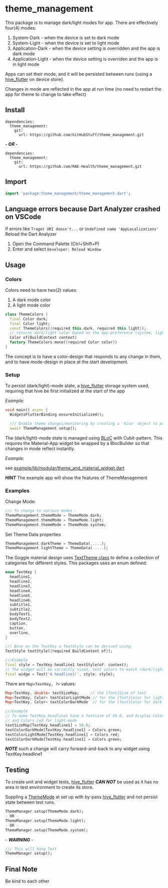 # theme_management

This package is to manage dark/light modes for app. There are effectively four(4) modes:

1) System-Dark   - when the device is set to dark mode
2) System-Light  - when the device is set to light mode
3) Application-Dark - when the device setting is overridden and the app is dark mode
4) Application-Light - when the device setting is overriden and the app is in light mode

Apps can set their mode, and it will be persisted between runs {using a [hive_flutter](https://pub.dev/packages/hive_flutter) on device store}.

Changes in mode are reflected in the app at run time (no need to restart the app for theme to change to take effect)

## Install

```text
dependencies:
  theme_management:
    git:
      url: https://github.com/GitHubStuff/theme_management.git
```

***- OR -***

```text
dependencies:
  theme_management:
    git:
      url: https://github.com/RAE-Health/theme_management.git
```

## Import

```dart
import 'package:theme_management/theme_management.dart';
```

## Language errors because Dart Analyzer crashed on VSCode

If errors like ```Traget URI doesn't...``` or ```Undefined name 'AppLocalizations'``` Reload the Dart Analyzer

1) Open the Command Palette (Ctrl+Shift+P)
2) Enter and select ```Developer: Reload Window```

## Usage

### Colors

Colors need to have two(2) values:

1) A dark mode color
2) A light mode color

```dart
class ThemeColors {
  final Color dark;
  final Color light;
  const ThemeColors({required this.dark, required this.light});
  // returns dark/light color based on the app-preference (system, light, dark)
  Color of(BuildContext context)
  factory ThemeColors.mono({required Color color})
}
```

The concept is to have a color-design that responds to any change in them, and to have mode-design in place at the start
development.

### Setup

To persist (dark/light)-mode state, a [hive_flutter](https://pub.dev/packages/hive_flutter) storage system used, requiring that hive be first initialized at the start of the app

*Example:*

```dart
void main() async {
  WidgetsFlutterBinding.ensureInitialized();

  /// Enable theme changes/monitoring by creating a 'hive' object to persist information
  await ThemeManagement.setup();
```

The (dark/light)-mode state is managed using [BLoC](https://pub.dev/packages/flutter_bloc) with Cubit-pattern. This requires the Material-App widget be wrapped by a BlocBuilder so that changes in mode reflect instantly.

*Example:*

see [example/lib/modular/theme_and_material_widget.dart](/example/lib/modular/theme_and_material_widget.dart)

***HINT*** The example app will show the features of ThemeManagement

### Examples

Change Mode:

```dart
/// To change to various modes -
ThemeManagement.themeMode = ThemeMode.dark;
ThemeManagement.themeMode = ThemeMode.light;
ThemeManagement.themeMode = ThemeMode.system;
```

Set Theme Data properties

```dart
ThemeManagement.darkTheme = ThemeData(.....);
ThemeManagement.lightTheme = ThemeData(.....);
```

The Goggle material design uses [TextTheme class](https://api.flutter.dev/flutter/material/TextTheme-class.html) to define a collection of categories for different styles. This packages uses an enum defined:

```dart
enum TextKey {
  headline1,
  headline2,
  headline3,
  headline4,
  headline5,
  headline6,
  subtitle1,
  subtitle2,
  bodyText1,
  bodyText2,
  caption,
  button,
  overline,
}

/// Base on the TextKey a TextStyle can be derived using:
TextStyle textStyle({required BuildContext of});

///Example
final style = TextKey.headline1.textStyle(of: context);
// The widget will be correctly sized, text colors to match (dark/light)-mode
final widge = Text('A headline1!', style: style);
```

There are ```Map<TextKey, ?>``` values:

```dart
Map<TextKey, double> textSizeMap;     // the [font]Size of text
Map<TextKey, Color> textColorLightMode // for the [font]Color for light mode
Map<TextKey, Color> textColorDarkMode  // for the [font]Color for dark mode

///Example
// To make TextKey.headline1 have a fontsize of 56.0, and display Colors.green for dark-mode,
// and Colors.red for light-mode
textSizeMap[TextKey.headline1] = 56.0;
textColorDarkMode[TextKey.headline1] = Colors.green;
textColorLightMode[TextKey.headline1] = Colors.red;
textColorDarkMode[TextKey.headline1] = Colors.green;
```

***NOTE*** such a change will carry forward-and-back to any widget using TextKey.headline1

## Testing

To create unit and widget tests, [hive_flutter](https://pub.dev/packages/hive_flutter) ***CAN NOT*** be used as it has no area in test environment to create its store.

Suppling a [ThemeMode](https://api.flutter.dev/flutter/material/ThemeMode.html) at set up with by-pass [hive_flutter](https://pub.dev/packages/hive_flutter) and not persist state between test runs.

```dart
ThemeManager.setup(ThemeMode.dark);
- OR -
ThemeManager.setup(ThemeMode.light);
- OR -
ThemeManager.setup(ThemeMode.system);
```

\- ***WARNING*** -

```dart
/// This will hang Test
ThemeManager.setup();
```

## Final Note

Be kind to each other
